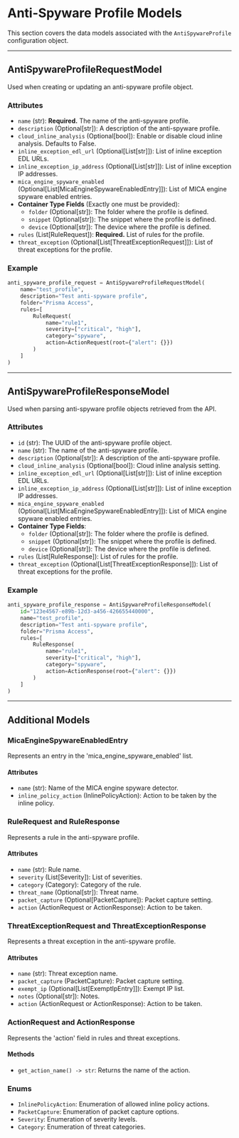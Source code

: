 # Anti-Spyware Profile Models

This section covers the data models associated with the `AntiSpywareProfile` configuration object.

---

## AntiSpywareProfileRequestModel

Used when creating or updating an anti-spyware profile object.

### Attributes

- `name` (str): **Required.** The name of the anti-spyware profile.
- `description` (Optional[str]): A description of the anti-spyware profile.
- `cloud_inline_analysis` (Optional[bool]): Enable or disable cloud inline analysis. Defaults to False.
- `inline_exception_edl_url` (Optional[List[str]]): List of inline exception EDL URLs.
- `inline_exception_ip_address` (Optional[List[str]]): List of inline exception IP addresses.
- `mica_engine_spyware_enabled` (Optional[List[MicaEngineSpywareEnabledEntry]]): List of MICA engine spyware enabled
  entries.
- **Container Type Fields** (Exactly one must be provided):
    - `folder` (Optional[str]): The folder where the profile is defined.
    - `snippet` (Optional[str]): The snippet where the profile is defined.
    - `device` (Optional[str]): The device where the profile is defined.
- `rules` (List[RuleRequest]): **Required.** List of rules for the profile.
- `threat_exception` (Optional[List[ThreatExceptionRequest]]): List of threat exceptions for the profile.

### Example

```python
anti_spyware_profile_request = AntiSpywareProfileRequestModel(
    name="test_profile",
    description="Test anti-spyware profile",
    folder="Prisma Access",
    rules=[
        RuleRequest(
            name="rule1",
            severity=["critical", "high"],
            category="spyware",
            action=ActionRequest(root={"alert": {}})
        )
    ]
)
```

---

## AntiSpywareProfileResponseModel

Used when parsing anti-spyware profile objects retrieved from the API.

### Attributes

- `id` (str): The UUID of the anti-spyware profile object.
- `name` (str): The name of the anti-spyware profile.
- `description` (Optional[str]): A description of the anti-spyware profile.
- `cloud_inline_analysis` (Optional[bool]): Cloud inline analysis setting.
- `inline_exception_edl_url` (Optional[List[str]]): List of inline exception EDL URLs.
- `inline_exception_ip_address` (Optional[List[str]]): List of inline exception IP addresses.
- `mica_engine_spyware_enabled` (Optional[List[MicaEngineSpywareEnabledEntry]]): List of MICA engine spyware enabled
  entries.
- **Container Type Fields**:
    - `folder` (Optional[str]): The folder where the profile is defined.
    - `snippet` (Optional[str]): The snippet where the profile is defined.
    - `device` (Optional[str]): The device where the profile is defined.
- `rules` (List[RuleResponse]): List of rules for the profile.
- `threat_exception` (Optional[List[ThreatExceptionResponse]]): List of threat exceptions for the profile.

### Example

```python
anti_spyware_profile_response = AntiSpywareProfileResponseModel(
    id="123e4567-e89b-12d3-a456-426655440000",
    name="test_profile",
    description="Test anti-spyware profile",
    folder="Prisma Access",
    rules=[
        RuleResponse(
            name="rule1",
            severity=["critical", "high"],
            category="spyware",
            action=ActionResponse(root={"alert": {}})
        )
    ]
)
```

---

## Additional Models

### MicaEngineSpywareEnabledEntry

Represents an entry in the 'mica_engine_spyware_enabled' list.

#### Attributes

- `name` (str): Name of the MICA engine spyware detector.
- `inline_policy_action` (InlinePolicyAction): Action to be taken by the inline policy.

### RuleRequest and RuleResponse

Represents a rule in the anti-spyware profile.

#### Attributes

- `name` (str): Rule name.
- `severity` (List[Severity]): List of severities.
- `category` (Category): Category of the rule.
- `threat_name` (Optional[str]): Threat name.
- `packet_capture` (Optional[PacketCapture]): Packet capture setting.
- `action` (ActionRequest or ActionResponse): Action to be taken.

### ThreatExceptionRequest and ThreatExceptionResponse

Represents a threat exception in the anti-spyware profile.

#### Attributes

- `name` (str): Threat exception name.
- `packet_capture` (PacketCapture): Packet capture setting.
- `exempt_ip` (Optional[List[ExemptIpEntry]]): Exempt IP list.
- `notes` (Optional[str]): Notes.
- `action` (ActionRequest or ActionResponse): Action to be taken.

### ActionRequest and ActionResponse

Represents the 'action' field in rules and threat exceptions.

#### Methods

- `get_action_name() -> str`: Returns the name of the action.

### Enums

- `InlinePolicyAction`: Enumeration of allowed inline policy actions.
- `PacketCapture`: Enumeration of packet capture options.
- `Severity`: Enumeration of severity levels.
- `Category`: Enumeration of threat categories.
